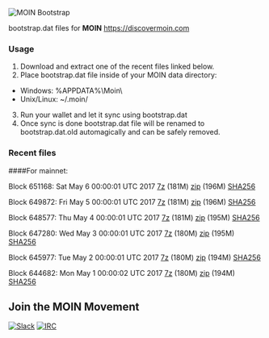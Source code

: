 ![MOIN Bootstrap](https://i.imgur.com/KjM1jMp.jpg)

bootstrap.dat files for **MOIN** https://discovermoin.com

### Usage

1. Download and extract one of the recent files linked below.
2. Place bootstrap.dat file inside of your MOIN data directory:
 - Windows: %APPDATA%\Moin\
 - Unix/Linux: ~/.moin/
3. Run your wallet and let it sync using bootstrap.dat
4. Once sync is done bootstrap.dat file will be renamed to bootstrap.dat.old automagically and can be safely removed.


### Recent files

####For mainnet:

Block 651168: Sat May  6 00:00:01 UTC 2017 [7z](https://transfer.sh/9REEW/bootstrap.dat.20170506.7z) (181M) [zip](https://transfer.sh/xmTtX/bootstrap.dat.20170506.zip) (196M) [SHA256](https://transfer.sh/efzdl/sha256.txt)

Block 649872: Fri May  5 00:00:01 UTC 2017 [7z](https://transfer.sh/Rrzcb/bootstrap.dat.20170505.7z) (181M) [zip](https://transfer.sh/GiblV/bootstrap.dat.20170505.zip) (196M) [SHA256](https://transfer.sh/3xJoY/sha256.txt)

Block 648577: Thu May  4 00:00:01 UTC 2017 [7z](https://transfer.sh/2pfK3/bootstrap.dat.20170504.7z) (181M) [zip](https://transfer.sh/eTUUJ/bootstrap.dat.20170504.zip) (195M) [SHA256](https://transfer.sh/10xX17/sha256.txt)

Block 647280: Wed May  3 00:00:01 UTC 2017 [7z](https://transfer.sh/Gbql7/bootstrap.dat.20170503.7z) (180M) [zip](https://transfer.sh/lXBGX/bootstrap.dat.20170503.zip) (195M) [SHA256](https://transfer.sh/wZAnT/sha256.txt)

Block 645977: Tue May  2 00:00:01 UTC 2017 [7z](https://transfer.sh/786qY/bootstrap.dat.20170502.7z) (180M) [zip](https://transfer.sh/ONvur/bootstrap.dat.20170502.zip) (194M) [SHA256](https://transfer.sh/djPVx/sha256.txt)

Block 644682: Mon May  1 00:00:02 UTC 2017 [7z](https://transfer.sh/Vabig/bootstrap.dat.20170501.7z) (180M) [zip](https://transfer.sh/67Tlc/bootstrap.dat.20170501.zip) (194M) [SHA256](https://transfer.sh/bos6a/sha256.txt)

## Join the MOIN Movement

[![Slack](https://i.imgur.com/Xy0IEJN.png)](https://discovermoin.herokuapp.com)
[![IRC](http://i.imgur.com/amUnKGQ.png)](https://kiwiirc.com/client/irc.freenode.net/#moin-crypto)
